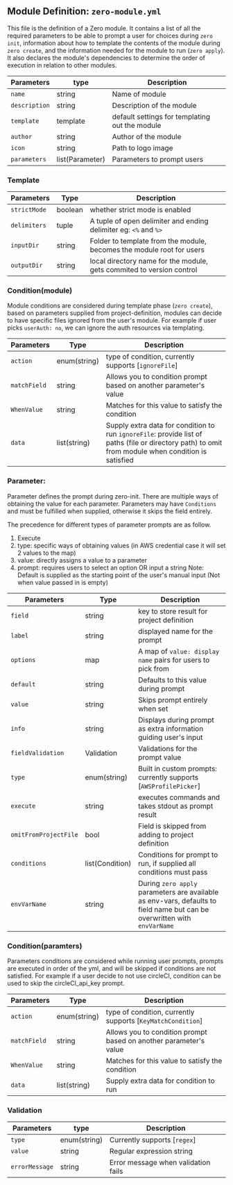 ## Module Definition: `zero-module.yml`
This file is the definition of a Zero module. It contains a list of all the required parameters to be able to prompt a user for choices during `zero init`, information about how to template the contents of the module during `zero create`, and the information needed for the module to run (`zero apply`).
It also declares the module's  dependencies to determine the order of execution in relation to other modules.

| Parameters    | type            | Description                                      |
|---------------|-----------------|--------------------------------------------------|
| `name`        | string          | Name of module                                   |
| `description` | string          | Description of the module                        |
| `template`    | template        | default settings for templating out the module   |
| `author`      | string          | Author of the module                             |
| `icon`        | string          | Path to logo image                               |
| `parameters`  | list(Parameter) | Parameters to prompt users                       |


### Template
| Parameters   | Type    | Description                                                           |
|--------------|---------|-----------------------------------------------------------------------|
| `strictMode` | boolean | whether strict mode is enabled                                        |
| `delimiters` | tuple   | A tuple of open delimiter and ending delimiter eg: `<%` and `%>`      |
| `inputDir`   | string  | Folder to template from the module, becomes the module root for users |
| `outputDir`  | string  | local directory name for the module, gets commited to version control |

### Condition(module)
Module conditions are considered during template phase (`zero create`), based on parameters supplied from project-definition,
modules can decide to have specific files ignored from the user's module. For example if user picks `userAuth: no`, we can ignore the auth resources via templating.

| Parameters   | Type         | Description                                                                                                                                           |
|--------------|--------------|-------------------------------------------------------------------------------------------------------------------------------------------------------|
| `action`     | enum(string) | type of condition, currently supports [`ignoreFile`]                                                                                                  |
| `matchField` | string       | Allows you to condition prompt based on another parameter's value                                                                                     |
| `WhenValue`  | string       | Matches for this value to satisfy the condition                                                                                                       |
| `data`       | list(string) | Supply extra data for condition to run   `ignoreFile`: provide list of paths (file or directory path) to omit from module when condition is satisfied |

### Parameter:
Parameter defines the prompt during zero-init.
There are multiple ways of obtaining the value for each parameter.
Parameters may have `Conditions` and must be fulfilled when supplied, otherwise it skips the field entirely.

The precedence for different types of parameter prompts are as follow.
1. Execute
2. type: specific ways of obtaining values (in AWS credential case it will set 2 values to the map)
3. value: directly assigns a value to a parameter
4. prompt: requires users to select an option OR input a string
Note: Default is supplied as the starting point of the user's manual input (Not when value passed in is empty)

| Parameters            | Type            | Description                                                                                                               |
|-----------------------|-----------------|---------------------------------------------------------------------------------------------------------------------------|
| `field`               | string          | key to store result for project definition                                                                                |
| `label`               | string          | displayed name for the prompt                                                                                             |
| `options`             | map             | A map of `value: display name` pairs for users to pick from                                                               |
| `default`             | string          | Defaults to this value during prompt                                                                                      |
| `value`               | string          | Skips prompt entirely when set                                                                                            |
| `info`                | string          | Displays during prompt as extra information guiding user's input                                                          |
| `fieldValidation`     | Validation      | Validations for the prompt value                                                                                          |
| `type`                | enum(string)    | Built in custom prompts: currently supports [`AWSProfilePicker`]                                                          |
| `execute`             | string          | executes commands and takes stdout as prompt result                                                                       |
| `omitFromProjectFile` | bool            | Field is skipped from adding to project definition                                                                        |
| `conditions`          | list(Condition) | Conditions for prompt to run, if supplied all conditions must pass                                                        |
| `envVarName`          | string          | During `zero apply` parameters are available as env-vars, defaults to field name but can be overwritten with `envVarName` |

### Condition(paramters)
Parameters conditions are considered while running user prompts, prompts are
executed in order of the yml, and will be skipped if conditions are not satisfied.
For example if a user decide to not use circleCI, condition can be used to skip the circleCI_api_key prompt.

| Parameters   | Type         | Description                                                       |
|--------------|--------------|-------------------------------------------------------------------|
| `action`     | enum(string) | type of condition, currently supports [`KeyMatchCondition`]         |
| `matchField` | string       | Allows you to condition prompt based on another parameter's value |
| `WhenValue`  | string       | Matches for this value to satisfy the condition                   |
| `data`       | list(string) | Supply extra data for condition to run                            |

### Validation

| Parameters     | type         | Description                         |
|----------------|--------------|-------------------------------------|
| `type`         | enum(string) | Currently supports [`regex`]          |
| `value`        | string       | Regular expression string           |
| `errorMessage` | string       | Error message when validation fails |
